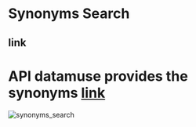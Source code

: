 # Synonyms Search
## link
# API datamuse provides the synonyms [link](https://api.datamuse.com/words?rel_syn=${input_word}&max=10)
![synonyms_search](https://github.com/darshan1005/synonyms_Search/assets/114302987/d237359b-0b0a-4e58-8a2b-d512f54ba620)
